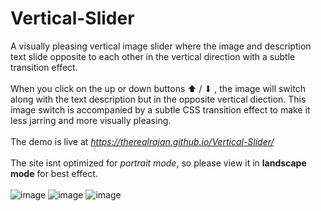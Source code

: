 # Vertical-Slider
A visually pleasing vertical image slider where the image and description text slide opposite to each other in the vertical direction with a subtle transition effect.<br><br>
When you click on the up or down buttons ⬆ / ⬇ , the image will switch along with the text description but in the opposite vertical diection. This image switch is accompanied by a subtle CSS transition effect to make it less jarring and more visually pleasing.<br><br>
The demo is live at *https://therealrajan.github.io/Vertical-Slider/* <br><br>
The site isnt optimized for *portrait mode*, so please view it in **landscape mode** for best effect.<br><br>
![image](https://user-images.githubusercontent.com/22878736/129533026-53d19fd1-dabc-4e7e-aad9-5a61a4640d00.png)
![image](https://user-images.githubusercontent.com/22878736/129533069-b2f3187c-bda4-42fa-9531-83326fe95091.png)
![image](https://user-images.githubusercontent.com/22878736/129533175-ae288b56-0e2e-479a-923e-269313eb53df.png)

